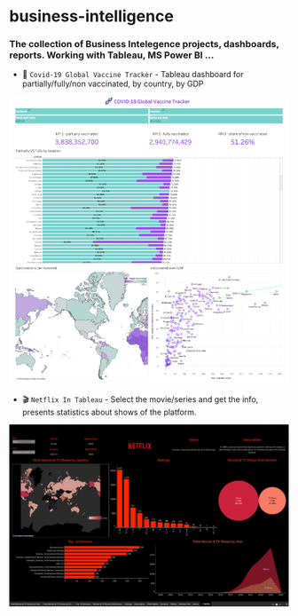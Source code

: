 # business-intelligence

### The collection of Business Intelegence projects, dashboards, reports. Working with Tableau, MS Power BI ...

- 🧬 ```Covid-19 Global Vaccine Tracker``` - Tableau dashboard for partially/fully/non vaccinated, by country, by GDP

![alt text](CovidTableau/covidtableaupng.png)

- 🎬 ```Netflix In Tableau``` - Select the movie/series and get the info, presents statistics about shows of the platform.

![alt text](Netflix-tableau/tableaunetflixpng.png)
